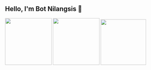 ## Hello, I'm Bot Nilangsis 🧛

<div>
<img height="154" src="https://github-readme-stats.vercel.app/api?username=farulwananda&show_icons=true&theme=dracula&count_private=true&locale=en&hide=stars"  />
<img height="154" src="https://github-readme-stats.vercel.app/api/top-langs/?username=farulwananda&layout=compact&theme=dracula&hide=java,html,css&langs_count=6"  />
<img height="150" src="https://github-readme-stats.vercel.app/api/wakatime?username=farulwananda&layout=compact&theme=dracula&langs_count=5" />
</div>
